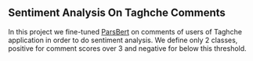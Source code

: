 ## Sentiment Analysis On Taghche Comments

In this project we fine-tuned [ParsBert](https://github.com/hooshvare/parsbert) on comments of users of Taghche application in order to do sentiment analysis.
We define only 2 classes, positive for comment scores over 3 and negative for below this threshold.
